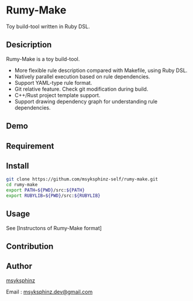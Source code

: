 Rumy-Make
=========

Toy build-tool written in Ruby DSL.

## Desicription

Rumy-Make is a toy build-tool.

- More flexible rule description compared with Makefile, using Ruby DSL.
- Natively parallel execution based on rule dependencies.
- Support YAML-type rule format.
- Git relative feature. Check git modification during build.
- C++/Rust project template support.
- Support drawing dependency graph for understanding rule dependencies.

## Demo

## Requirement

## Install

```sh
git clone https://githum.com/msyksphinz-self/rumy-make.git
cd rumy-make
export PATH=${PWD}/src:${PATH}
export RUBYLIB=${PWD}/src:${RUBYLIB}
```

## Usage

See [Instructons of Rumy-Make format]

## Contribution

## Author

[msyksphinz](https://github.com/msyksphinz-self)

Email : msyksphinz.dev@gmail.com
